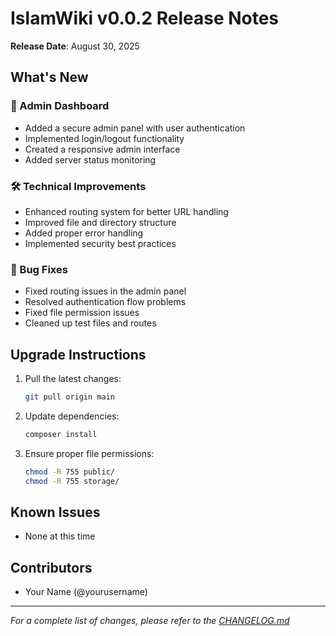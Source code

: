 # IslamWiki v0.0.2 Release Notes

**Release Date**: August 30, 2025

## What's New

### 🚀 Admin Dashboard
- Added a secure admin panel with user authentication
- Implemented login/logout functionality
- Created a responsive admin interface
- Added server status monitoring

### 🛠 Technical Improvements
- Enhanced routing system for better URL handling
- Improved file and directory structure
- Added proper error handling
- Implemented security best practices

### 🐛 Bug Fixes
- Fixed routing issues in the admin panel
- Resolved authentication flow problems
- Fixed file permission issues
- Cleaned up test files and routes

## Upgrade Instructions

1. Pull the latest changes:
   ```bash
   git pull origin main
   ```

2. Update dependencies:
   ```bash
   composer install
   ```

3. Ensure proper file permissions:
   ```bash
   chmod -R 755 public/
   chmod -R 755 storage/
   ```

## Known Issues
- None at this time

## Contributors
- Your Name (@yourusername)

---
*For a complete list of changes, please refer to the [CHANGELOG.md](CHANGELOG.md)*
